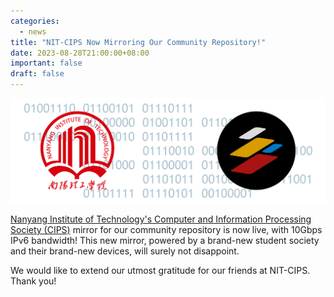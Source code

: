 ```yaml
---
categories:
  - news
title: "NIT-CIPS Now Mirroring Our Community Repository!"
date: 2023-08-28T21:00:00+08:00
important: false
draft: false
---
```


![Nanyang Institute of Technology-CIPS Mirror Now Live!](https://raw.githubusercontent.com/AOSC-Dev/newsroom/master/special-issue/20230828/imgs/new-mirror-nit-cips.png)

[Nanyang Institute of Technology's Computer and Information Processing Society (CIPS)](https://mirror.nyist.edu.cn/) mirror for our community repository is now live, with 10Gbps IPv6 bandwidth! This new mirror, powered by a brand-new student society and their brand-new devices, will surely not disappoint.

We would like to extend our utmost gratitude for our friends at NIT-CIPS. Thank you!